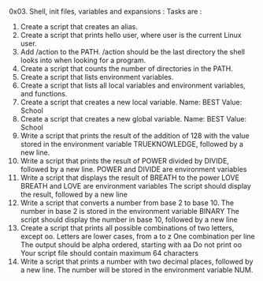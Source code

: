0x03. Shell, init files, variables and expansions : 
Tasks are :
1. Create a script that creates an alias.
2. Create a script that prints hello user, where user is the current Linux user.
3. Add /action to the PATH. /action should be the last directory the shell looks into when looking for a program.
4. Create a script that counts the number of directories in the PATH.
5. Create a script that lists environment variables.
6. Create a script that lists all local variables and environment variables, and functions.
7. Create a script that creates a new local variable. Name: BEST Value: School
8. Create a script that creates a new global variable. Name: BEST Value: School
9. Write a script that prints the result of the addition of 128 with the value stored in the environment variable TRUEKNOWLEDGE, followed by a new line.
10. Write a script that prints the result of POWER divided by DIVIDE, followed by a new line. POWER and DIVIDE are environment variables
11. Write a script that displays the result of BREATH to the power LOVE BREATH and LOVE are environment variables The script should display the result, followed by a new line
12. Write a script that converts a number from base 2 to base 10. The number in base 2 is stored in the environment variable BINARY The script should display the number in base 10, followed by a new line
13. Create a script that prints all possible combinations of two letters, except oo. Letters are lower cases, from a to z One combination per line The output should be alpha ordered, starting with aa Do not print oo Your script file should contain maximum 64 characters
14. Write a script that prints a number with two decimal places, followed by a new line. The number will be stored in the environment variable NUM.
